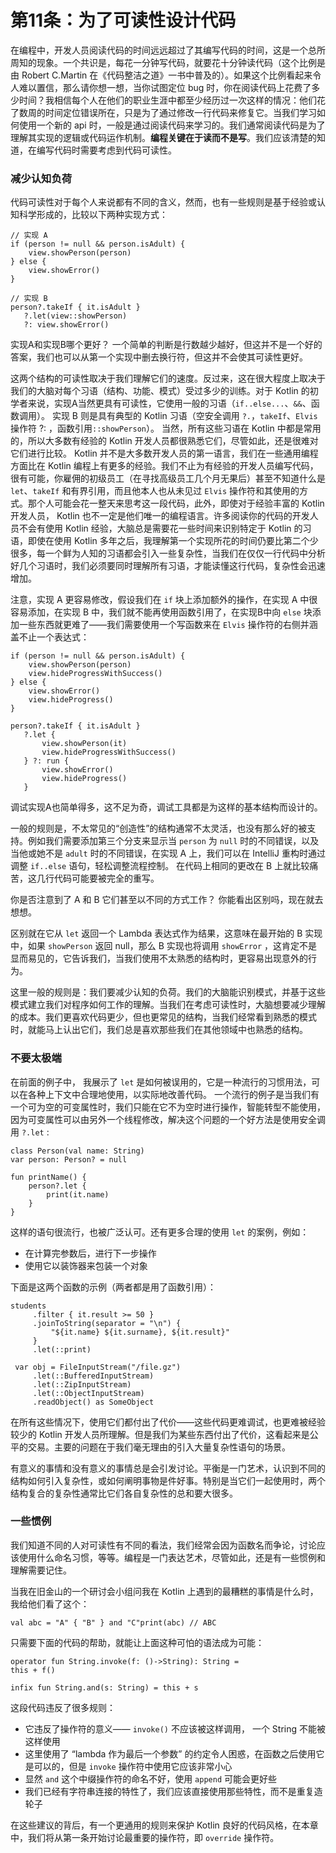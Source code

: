 # 第11条：为了可读性设计代码

在编程中，开发人员阅读代码的时间远远超过了其编写代码的时间，这是一个总所周知的现象。一个共识是，每花一分钟写代码，就要花十分钟读代码（这个比例是由 Robert C.Martin 在《代码整洁之道》一书中普及的）。如果这个比例看起来令人难以置信，那么请你想一想，当你试图定位 bug 时，你在阅读代码上花费了多少时间？我相信每个人在他们的职业生涯中都至少经历过一次这样的情况：他们花了数周的时间定位错误所在，只是为了通过修改一行代码来修复它。当我们学习如何使用一个新的 api 时，一般是通过阅读代码来学习的。我们通常阅读代码是为了理解其实现的逻辑或代码运作机制。**编程关键在于读而不是写**。我们应该清楚的知道，在编写代码时需要考虑到代码可读性。

### 减少认知负荷

代码可读性对于每个人来说都有不同的含义，然而，也有一些规则是基于经验或认知科学形成的，比较以下两种实现方式：

```
// 实现 A
if (person != null && person.isAdult) {
    view.showPerson(person)
} else {
    view.showError()
}

// 实现 B
person?.takeIf { it.isAdult }
   ?.let(view::showPerson)
   ?: view.showError()
```

实现A和实现B哪个更好？ 一个简单的判断是行数越少越好，但这并不是一个好的答案，我们也可以从第一个实现中删去换行符，但这并不会使其可读性更好。

这两个结构的可读性取决于我们理解它们的速度。反过来，这在很大程度上取决于我们的大脑对每个习语（结构、功能、模式）受过多少的训练。对于 Kotlin 的初学者来说，实现A当然更具有可读性，它使用一般的习语（`if..else...`、`&&`、函数调用）。 实现 B 则是具有典型的 Kotlin 习语（空安全调用 `?.`，`takeIf`、`Elvis`操作符 ?: ，函数引用`::showPerson`）。 当然，所有这些习语在 Kotlin 中都是常用的，所以大多数有经验的 Kotlin 开发人员都很熟悉它们，尽管如此，还是很难对它们进行比较。 Kotlin 并不是大多数开发人员的第一语言，我们在一些通用编程方面比在 Kotlin 编程上有更多的经验。我们不止为有经验的开发人员编写代码，很有可能，你雇佣的初级员工（在寻找高级员工几个月无果后）甚至不知道什么是 `let`、`takeIf` 和有界引用，而且他本人也从未见过 `Elvis` 操作符和其使用的方式。那个人可能会花一整天来思考这一段代码，此外，即使对于经验丰富的 Kotlin 开发人员， Kotlin 也不一定是他们唯一的编程语言。许多阅读你的代码的开发人员不会有使用 Kotlin 经验，大脑总是需要花一些时间来识别特定于 Kotlin 的习语，即使在使用 Kotlin 多年之后，我理解第一个实现所花的时间仍要比第二个少很多，每一个鲜为人知的习语都会引入一些复杂性，当我们在仅仅一行代码中分析好几个习语时，我们必须要同时理解所有习语，才能读懂这行代码，复杂性会迅速增加。

注意，实现 A 更容易修改，假设我们在 `if` 块上添加额外的操作，在实现 A 中很容易添加，在实现 B 中，我们就不能再使用函数引用了，在实现B中向 `else` 块添加一些东西就更难了——我们需要使用一个写函数来在 `Elvis` 操作符的右侧并涵盖不止一个表达式：

```
if (person != null && person.isAdult) {
    view.showPerson(person)
    view.hideProgressWithSuccess()
} else {
    view.showError()
    view.hideProgress()
}

person?.takeIf { it.isAdult }
   ?.let {
       view.showPerson(it)
       view.hideProgressWithSuccess()
   } ?: run {
       view.showError()
       view.hideProgress()
   }
```

调试实现A也简单得多，这不足为奇，调试工具都是为这样的基本结构而设计的。

一般的规则是，不太常见的“创造性”的结构通常不太灵活，也没有那么好的被支持。例如我们需要添加第三个分支来显示当 `person` 为 `null` 时的不同错误，以及当他或她不是 `adult` 时的不同错误，在实现 A 上，我们可以在 IntelliJ 重构时通过调整 `if..else` 语句，轻松调整流程控制。 在代码上相同的更改在 B 上就比较痛苦，这几行代码可能要被完全的重写。

你是否注意到了 A 和 B 它们甚至以不同的方式工作？ 你能看出区别吗，现在就去想想。

区别就在它从 `let` 返回一个 Lambda 表达式作为结果，这意味在最开始的 B 实现中，如果 `showPerson` 返回 null，那么 B 实现也将调用 `showError` ，这肯定不是显而易见的，它告诉我们，当我们使用不太熟悉的结构时，更容易出现意外的行为。

这里一般的规则是：我们要减少认知的负荷。我们的大脑能识别模式，并基于这些模式建立我们对程序如何工作的理解。当我们在考虑可读性时，大脑想要减少理解的成本。我们更喜欢代码更少，但也更常见的结构，当我们经常看到熟悉的模式时，就能马上认出它们，我们总是喜欢那些我们在其他领域中也熟悉的结构。

### 不要太极端

在前面的例子中， 我展示了 `let` 是如何被误用的，它是一种流行的习惯用法，可以在各种上下文中合理地使用，以实际地改善代码。 一个流行的例子是当我们有一个可为空的可变属性时，我们只能在它不为空时进行操作，智能转型不能使用，因为可变属性可以由另外一个线程修改，解决这个问题的一个好方法是使用安全调用 `?.let` :

```
class Person(val name: String)
var person: Person? = null
   
fun printName() {
    person?.let {
        print(it.name)
    }
}
```

这样的语句很流行，也被广泛认可。还有更多合理的使用 `let` 的案例，例如：

* 在计算完参数后，进行下一步操作
* 使用它以装饰器来包装一个对象

下面是这两个函数的示例（两者都是用了函数引用）：

```
students
     .filter { it.result >= 50 }
     .joinToString(separator = "\n") {
         "${it.name} ${it.surname}, ${it.result}"
     }
     .let(::print)

 var obj = FileInputStream("/file.gz")
     .let(::BufferedInputStream)
     .let(::ZipInputStream)
     .let(::ObjectInputStream)
     .readObject() as SomeObject
```

在所有这些情况下，使用它们都付出了代价——这些代码更难调试，也更难被经验较少的 Kotlin 开发人员所理解。但是我们为某些东西付出了代价，这看起来是公平的交易。主要的问题在于我们毫无理由的引入大量复杂性语句的场景。

有意义的事情和没有意义的事情总是会引发讨论。平衡是一门艺术，认识到不同的结构如何引入复杂性，或如何阐明事物是件好事。特别是当它们一起使用时，两个结构复合的复杂性通常比它们各自复杂性的总和要大很多。

### 一些惯例

我们知道不同的人对可读性有不同的看法，我们经常会因为函数名而争论，讨论应该使用什么命名习惯，等等。编程是一门表达艺术，尽管如此，还是有一些惯例和理解需要记住。

当我在旧金山的一个研讨会小组问我在 Kotlin 上遇到的最糟糕的事情是什么时，我给他们看了这个：

```
val abc = "A" { "B" } and "C"print(abc) // ABC
```

只需要下面的代码的帮助，就能让上面这种可怕的语法成为可能：

```
operator fun String.invoke(f: ()->String): String =
this + f()

infix fun String.and(s: String) = this + s
```

这段代码违反了很多规则：

* 它违反了操作符的意义—— `invoke()` 不应该被这样调用， 一个 String 不能被这样使用
* 这里使用了 “lambda 作为最后一个参数” 的约定令人困惑，在函数之后使用它是可以的，但是 `invoke` 操作符中使用它应该非常小心
* 显然 `and` 这个中缀操作符的命名不好，使用 `append` 可能会更好些
* 我们已经有字符串连接的特性了，我们应该直接使用那些特性，而不是重复造轮子

在这些建议的背后，有一个更通用的规则来保护 Kotlin 良好的代码风格，在本章中，我们将从第一条开始讨论最重要的操作符，即 `override` 操作符。

